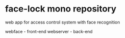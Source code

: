 # face-lock mono repository

web app for access control system with face recognition

webface - front-end
webserver - back-end

